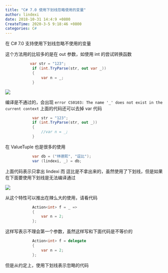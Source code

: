 ```yaml
---
title: "C# 7.0 使用下划线忽略使用的变量"
author: lindexi
date: 2018-10-31 14:4:9 +0800
CreateTime: 2020-3-5 9:18:46 +0800
categories: C#
---
```


在 C# 7.0 支持使用下划线忽略不使用的变量

<!--more-->



这个方法用的比较多的是在 out 参数，如使用 int 的尝试转换函数

```csharp
           var str = "123";
            if (int.TryParse(str, out var _))
            {
                var n = _;
            }
```

<!-- ![](image/C# 7.0 使用下划线忽略使用的变量/C# 7.0 使用下划线忽略使用的变量0.png) -->

![](http://image.acmx.xyz/lindexi%2F201810221543689)

编译是不通过的，会出现 `error CS0103: The name '_' does not exist in the current context` 上面的代码还可以去掉 var 代码

```csharp
            var str = "123";
            if (int.TryParse(str, out _))
            {
                //var n = _; 
            }
```

在 ValueTuple 也是很多的使用

```csharp
            var db = ("林德熙", "逗比");
            var (lindexi, _) = db;
```

上面代码表示只拿出 lindexi 而 逗比是不拿出来的，虽然使用了下划线，但是如果在下面要使用下划线是无法编译通过

<!-- ![](image/C# 7.0 使用下划线忽略使用的变量/C# 7.0 使用下划线忽略使用的变量1.png) -->

![](http://image.acmx.xyz/lindexi%2F2018102215710405)

从这个特性可以推出在辣么大的使用，请看代码

```csharp
            Action<int> f = _ =>
            {
                var n = 2;
            };
```

这样写表示不理会第一个参数，虽然这样写和下面代码是不等价的

```csharp
            Action<int> f = delegate
            {
                var n = 2;
            };
```

但是从约定上，使用下划线表示忽略的代码

